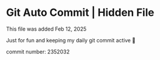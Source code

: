 # Git Auto Commit | Hidden File

This file was added Feb 12, 2025

Just for fun and keeping my daily git commit active 🤪

commit number: 2352032
